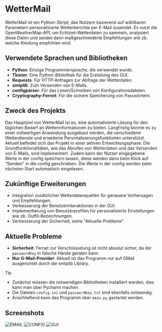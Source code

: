 # WetterMail

WetterMail ist ein Python-Skript, das Nutzern basierend auf wählbaren Parametern personalisierte Wetterberichte per E-Mail zusendet. Es nutzt die OpenWeatherMap-API, um Echtzeit-Wetterdaten zu sammeln, analysiert diese Daten und sendet dann maßgeschneiderte Empfehlungen wie zb. welche Kleidung empfohlen wird.




## Verwendete Sprachen und Bibliotheken

- **Python**: Einzige Programmiersprache, die verwendet wurde.
- **Tkinter**: Eine Python-Bibliothek für die Erstellung des GUI.
- **Requests**: Für HTTP-Anfragen zur Abfrage der Wetterdaten.
- **smtplib**: Zum Versenden von E-Mails.
- **configparser**: Für das Lesen/Schreiben von Konfigurationsdateien.
- **Cryptography-Fernet**: Für die sichere Speicherung von Passwörtern.




## Zweck des Projekts

Das Hauptziel von WetterMail ist es, eine automatisierte Lösung für den täglichen Bedarf an Wetterinformationen zu bieten. Langfristig könnte es zu einer vollwertigen Anwendung ausgebaut werden, die verschiedene Wetterdienste und erweiterte Personalisierungsfunktionen unterstützt. Aktuell befindet sich das Projekt in einer aktiven Entwicklungsphase. Die Grundfunktionalitäten, wie das Abrufen von Wetterdaten und das Versenden von E-Mails, sind implementiert. Zudem kann der Nutzer eingegebene Werte in der config speichern lassen, diese werden dann beim Klick auf "Senden" in die config geschrieben. Die Werte in der config werden beim nächsten Start automatisch eingelesen.  




## Zukünftige Erweiterungen

- Integration zusätzlicher Wetterdatenquellen für genauere Vorhersagen und Empfehlungen.
- Verbesserung der Benutzerinteraktionen in der GUI.
- Implementierung von Benutzerprofilen für personalisierte Einstellungen wie zb. Outfit-Bezeichnungen.
- Verbesserung der Sicherheit, siehe "Aktuelle Probleme".




## Aktuelle Probleme

- **Sicherheit**: Fernet zur Verschlüsselung ist nicht absolut sicher, da der `passwordKey` in falsche Hände geraten kann.
- **Nur G-Mail-Provider**: Aktuell ist das Programm nur auf GMail ausgerichtet durch die smtplib Library.




> [!TIP]
> - Zunächst müssen die notwendigen Bibliotheken installiert werden, dies kann man über Pycharm machen.
> - Die Dateien `config.ini` und `passwordKey.txt` sind ebenfalls notwendig.
> - Anschließend kann das Programm über `main.py` gestartet werden.



## Screenshots 
![EMAIL](https://github.com/MuhammetGuducu/wettermail/assets/84397069/a2f6554f-f4d9-43ae-ac6f-da113c3b6460)
![CONFIG](https://github.com/MuhammetGuducu/wettermail/assets/84397069/2eb53a12-1594-4a54-8319-30cfe8a18c46)
![GUI](https://github.com/MuhammetGuducu/wettermail/assets/84397069/cb412b6b-c60b-436c-be86-5dcb06cb0adf)
